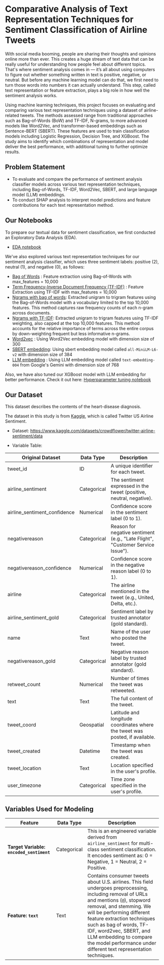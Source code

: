 # Comparative Analysis of Text Representation Techniques for Sentiment Classification of Airline Tweets

With social media booming, people are sharing their thoughts and opinions online more than ever. This creates a huge stream of text data that can be really useful for understanding how people feel about different topics. That's where sentiment analysis comes in — it’s all about using computers to figure out whether something written in text is positive, negative, or neutral. But before any machine learning model can do that, we first need to turn those words into numbers it can actually understand. This step, called text representation or feature extraction, plays a big role in how well the sentiment analysis works.

Using machine learning techniques, this project focuses on evaluating and comparing various text representation techniques using a dataset of airline-related tweets. The methods assessed range from traditional approaches such as Bag-of-Words (BoW) and TF-IDF, N-grams, to more advanced models like Word2Vec, and transformer-based embeddings such as Sentence-BERT (SBERT). These features are used to train classification models including Logistic Regression, Decision Tree, and XGBoost. The study aims to identify which combinations of representation and model deliver the best performance, with additional tuning to further optimize results.


## Problem Statement
- To evaluate and compare the performance of sentiment analysis classifier models across various text representation techniques, including Bag-of-Words, TF-IDF, Word2Vec, SBERT, and large language model (LLM) embeddings.
- To conduct SHAP analysis to interpret model predictions and feature contributions for each text representation method.

## Our Notebooks

To prepare our textual data for sentiment classification, we first conducted an Exploratory Data Analysis (EDA). 
- [EDA notebook](./notebook/01_intro/eda.ipynb)

We've also explored various text representation techniques for our sentiment analysis classifier, which uses three sentiment labels: positive (2), neutral (1), and negative (0), as follows:

- [Bag of Words](./notebook/02_text-representation-comparison/01_bow.ipynb) : Feature extraction using Bag-of-Words with max_features = 10,000
- [Term Frequency-Inverse Document Frequency (TF-IDF)](./notebook/02_text-representation-comparison/02_tf_idf.ipynb) : Feature Extraction using TF-IDF with max_features = 10,000
- [Ngrams with bag of words](./notebook/02_text-representation-comparison/03_ngrams_bow.ipynb): Extracted unigram to trigram features using the Bag-of-Words model with a vocabulary limited to the top 10,000 features. This method captures raw frequency counts of each n-gram across documents.
- [Ngrams with TF-IDF](./notebook/02_text-representation-comparison/04_ngrams_tfidf.ipynb): Extracted unigram to trigram features using TF-IDF weighting, also capped at the top 10,000 features. This method accounts for the relative importance of terms across the entire corpus by down-weighting frequent but less informative n-grams.
- [Word2vec](./notebook/02_text-representation-comparison/05_word2vec.ipynb) : Using Word2Vec embedding model with dimension size of 300
- [SBERT embedding](./notebook/02_text-representation-comparison/06_sbert_embedding.ipynb): Using sbert embedding model called `all-MiniLM-L6-v2` with dimension size of 384
- [LLM embedding](./notebook/02_text-representation-comparison/07_llm_embedding.ipynb) : Using LLM embedding model called `text-embedding-004` from Google's Gemini with dimension size of 768

Also, we have also tuned our XGBoost model with LLM embedding for better performance. Check it out here: [Hyperparameter tuning notebook](./notebook/03_hyperparameter_tuning\llm_embedding_hyperparameter_tuning.ipynb)

## Our Dataset

This dataset describes the contents of the heart-disease diagnosis.

The dataset in this study is from [Kaggle](https://www.kaggle.com/datasets/crowdflower/twitter-airline-sentiment/data), which is called Twitter US Airline Sentiment.

- Dataset: https://www.kaggle.com/datasets/crowdflower/twitter-airline-sentiment/data

- Variable Table:

| Original Dataset             | Data Type     | Description    |                                                         
|------------------------------|---------------|---------------------------------------------------------------------------------------------|
| tweet_id                     | ID            | A unique identifier for each tweet.                                                         | 
| airline_sentiment            | Categorical   | The sentiment expressed in the tweet (positive, neutral, negative).                         | 
| airline_sentiment_confidence | Numerical     | Confidence score in the sentiment label (0 to 1).                                           | 
| negativereason               | Categorical   | Reason for negative sentiment (e.g., "Late Flight", "Customer Service Issue").              | 
| negativereason_confidence    | Numerical     | Confidence score in the negative reason label (0 to 1).                                     | 
| airline                      | Categorical   | The airline mentioned in the tweet (e.g., United, Delta, etc.).                             | 
| airline_sentiment_gold       | Categorical   | Sentiment label by trusted annotator (gold standard).                                       | 
| name                         | Text          | Name of the user who posted the tweet.                                                      | 
| negativereason_gold          | Categorical   | Negative reason label by trusted annotator (gold standard).                                 | 
| retweet_count                | Numerical     | Number of times the tweet was retweeted.                                                    | 
| text                         | Text          | The full content of the tweet.                                                              | 
| tweet_coord                  | Geospatial    | Latitude and longitude coordinates where the tweet was posted, if available.                | 
| tweet_created                | Datetime      | Timestamp when the tweet was created.                                                       | 
| tweet_location               | Text          | Location specified in the user's profile.                                                   | 
| user_timezone                | Categorical   | Time zone specified in the user's profile.                                                  | 


## Variables Used for Modeling

| Feature                      | Data Type   | Description  |
|-----------------------------|-------------|--------------|
| **Target Variable: `encoded_sentiment`** | Categorical | This is an engineered variable derived from `airline_sentiment` for multi-class sentiment classification. It encodes sentiment as: 0 = Negative, 1 = Neutral, 2 = Positive. |
| **Feature: `text`**         | Text        | Contains consumer tweets about U.S. airlines. This field undergoes preprocessing, including removal of URLs and mentions (`@`), stopword removal, and stemming. We will be performing different feature extraction techniques such as bag of words, TF-IDF, word2vec, SBERT, and LLM embedding to compare the model performance under different text representation techniques. |
